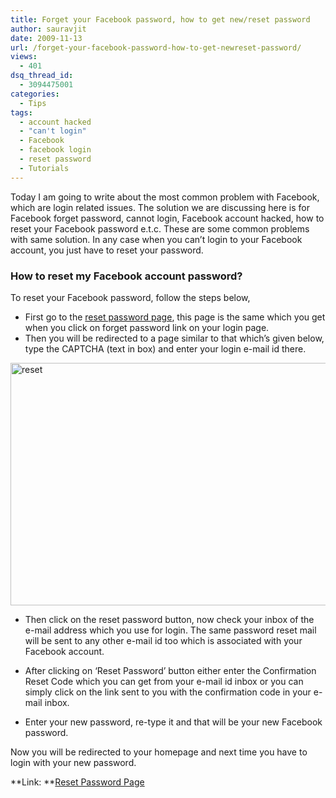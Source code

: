```yaml
---
title: Forget your Facebook password, how to get new/reset password
author: sauravjit
date: 2009-11-13
url: /forget-your-facebook-password-how-to-get-newreset-password/
views:
  - 401
dsq_thread_id:
  - 3094475001
categories:
  - Tips
tags:
  - account hacked
  - "can't login"
  - Facebook
  - facebook login
  - reset password
  - Tutorials
---
```

Today I am going to write about the most common problem with Facebook, which are login related issues. The solution we are discussing here is for Facebook forget password, cannot login, Facebook account hacked, how to reset your Facebook password e.t.c. These are some common problems with same solution. In any case when you can&#8217;t login to your Facebook account, you just have to reset your password.

### How to reset my Facebook account password?

To reset your Facebook password, follow the steps below,

  * First go to the <a href="https://login.facebook.com/reset.php" onclick="_gaq.push(['_trackEvent', 'outbound-article', 'https://login.facebook.com/reset.php', 'reset password page']);" target="_blank">reset password page</a>, this page is the same which you get when you click on forget password link on your login page.
  * Then you will be redirected to a page similar to that which&#8217;s given below, type the CAPTCHA (text in box) and enter your login e-mail id there.

<img class="aligncenter size-full  wp-image-54194" src="http://cdn.devilsworkshop.org/files/2009/11/reset.jpg" alt="reset" width="585" height="388" />

  * Then click on the reset password button, now check your inbox of the e-mail address which you use for login. The same password reset mail will be sent to any other e-mail id too which is associated with your Facebook account.

  * After clicking on &#8216;Reset Password&#8217; button either enter the Confirmation Reset Code which you can get from your e-mail id inbox or you can simply click on the link sent to you with the confirmation code in your e-mail inbox.

  * Enter your new password, re-type it and that will be your new Facebook password.

Now you will be redirected to your homepage and next time you have to login with your new password.

**Link: **<a href="https://login.facebook.com/reset.php" onclick="_gaq.push(['_trackEvent', 'outbound-article', 'https://login.facebook.com/reset.php', 'Reset Password Page']);" target="_blank">Reset Password Page</a>
